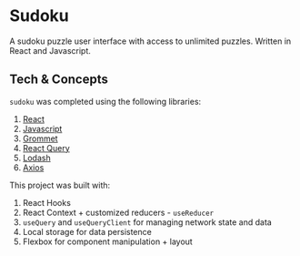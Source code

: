 # Sudoku

A sudoku puzzle user interface with access to unlimited puzzles. Written in React and Javascript.

## Tech & Concepts

`sudoku` was completed using the following libraries:

  1. [React](https://reactjs.org/)
  2. [Javascript](https://www.javascript.com/)
  3. [Grommet](https://v2.grommet.io/)
  4. [React Query](https://react-query.tanstack.com/)
  5. [Lodash](https://lodash.com/)
  6. [Axios](https://github.com/axios/axios)

This project was built with:
  1. React Hooks
  2. React Context + customized reducers - `useReducer`
  3. `useQuery` and `useQueryClient` for managing network state and data
  4. Local storage for data persistence
  5. Flexbox for component manipulation + layout
